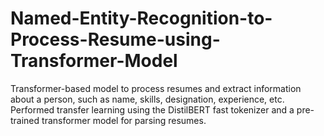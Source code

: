 # Named-Entity-Recognition-to-Process-Resume-using-Transformer-Model
Transformer-based model to process resumes and extract information about a person, such as name, skills, designation, experience, etc. Performed transfer learning using the DistilBERT fast tokenizer and a pre-trained transformer model for parsing resumes.

